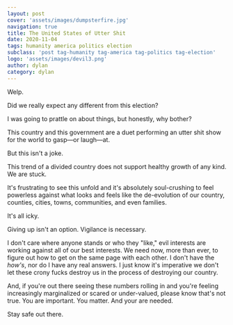 ```yaml
---
layout: post
cover: 'assets/images/dumpsterfire.jpg'
navigation: true
title: The United States of Utter Shit
date: 2020-11-04
tags: humanity america politics election
subclass: 'post tag-humanity tag-america tag-politics tag-election' 
logo: 'assets/images/devil3.png'
author: dylan
category: dylan
---
```


Welp.

Did we really expect any different from this election?

I was going to prattle on about things, but honestly, why bother?

This country and this government are a duet performing an utter shit show for the world to gasp&mdash;or laugh&mdash;at.

But this isn't a joke.

This trend of a divided country does not support healthy growth of any kind. We are stuck.

It's frustrating to see this unfold and it's absolutely soul-crushing to feel powerless against what looks and feels like the de-evolution of our country, counties, cities, towns, communities, and even families.

It's all icky.

Giving up isn't an option. Vigilance is necessary. 

I don't care where anyone stands or who they "like," evil interests are working against all of our best interests. We need now, more than ever, to figure out how to get on the same page with each other. I don't have the _how's_, nor do I have any real answers. I just know it's imperative we don't let these crony fucks destroy us in the process of destroying our country.

And, if you're out there seeing these numbers rolling in and you're feeling increasingly marginalized or scared or under-valued, please know that's not true. You are important. You matter. And your are needed.

Stay safe out there.